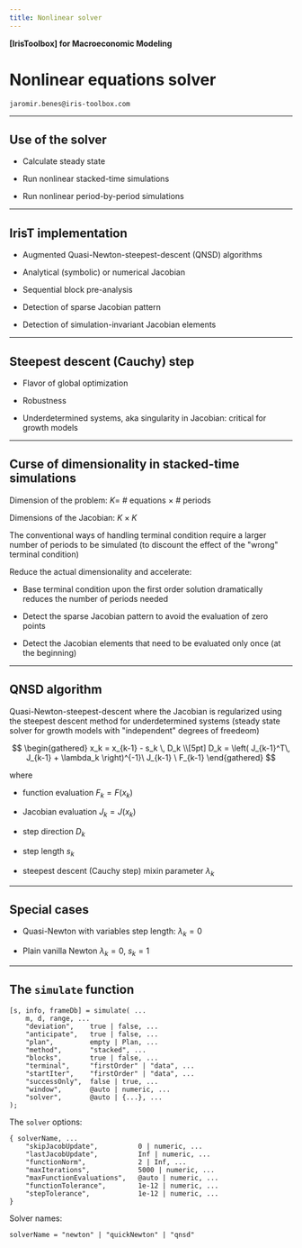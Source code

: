 ```yaml
---
title: Nonlinear solver
---
```


__[IrisToolbox] for Macroeconomic Modeling__

# Nonlinear equations solver

`jaromir.benes@iris-toolbox.com`

---

## Use of the solver

* Calculate steady state

* Run nonlinear stacked-time simulations

* Run nonlinear period-by-period simulations

---

## IrisT implementation

* Augmented Quasi-Newton-steepest-descent (QNSD) algorithms

* Analytical (symbolic) or numerical Jacobian

* Sequential block pre-analysis

* Detection of sparse Jacobian pattern

* Detection of simulation-invariant Jacobian elements


---

## Steepest descent (Cauchy) step

* Flavor of global optimization

* Robustness

* Underdetermined systems, aka singularity in Jacobian: critical for growth models  

---

## Curse of dimensionality in stacked-time simulations

Dimension of the problem: $K =$ # equations $\times$ # periods

Dimensions of the Jacobian: $K \times K$

The conventional ways of handling terminal condition require a larger number of
periods to be simulated (to discount the effect of the "wrong" terminal
condition)

Reduce the actual dimensionality and accelerate:

* Base terminal condition upon the first order solution dramatically
reduces the number of periods needed

* Detect the sparse Jacobian pattern to avoid the evaluation of zero points

* Detect the Jacobian elements that need to be evaluated only once (at the beginning)

---

## QNSD algorithm


Quasi-Newton-steepest-descent where the Jacobian is regularized using the steepest descent method for underdetermined systems (steady state solver for growth models with "independent" degrees of freedeom)

$$
\begin{gathered}
x_k = x_{k-1} - s_k \, D_k \\[5pt]
D_k = \left( J_{k-1}^T\, J_{k-1} + \lambda_k \right)^{-1}\ J_{k-1} \ F_{k-1}
\end{gathered}
$$

where

* function evaluation $F_k = F(x_k)$

* Jacobian evaluation $J_k = J(x_k)$

* step direction $D_k$

* step length $s_k$

* steepest descent (Cauchy step) mixin parameter $\lambda_k$

---

## Special cases

* Quasi-Newton with variables step length: $\lambda_k=0$

* Plain vanilla Newton $\lambda_k=0$, $s_k=1$

---

## The `simulate` function

```
[s, info, frameDb] = simulate( ...
    m, d, range, ...
    "deviation",    true | false, ...
    "anticipate",   true | false, ...
    "plan",         empty | Plan, ...
    "method",       "stacked", ...
    "blocks",       true | false, ...
    "terminal",     "firstOrder" | "data", ...
    "startIter",    "firstOrder" | "data", ...
    "successOnly",  false | true, ...
    "window",       @auto | numeric, ...
    "solver",       @auto | {...}, ...
);
```

The `solver` options:

```
{ solverName, ...
    "skipJacobUpdate",          0 | numeric, ...
    "lastJacobUpdate",          Inf | numeric, ...
    "functionNorm",             2 | Inf, ...
    "maxIterations",            5000 | numeric, ...
    "maxFunctionEvaluations",   @auto | numeric, ...
    "functionTolerance",        1e-12 | numeric, ...
    "stepTolerance",            1e-12 | numeric, ...
}
```

Solver names:

```
solverName = "newton" | "quickNewton" | "qnsd"
```
